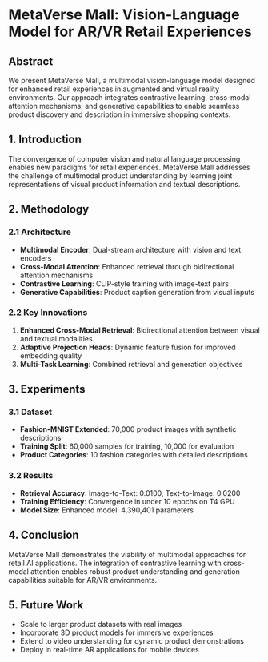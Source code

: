 
# MetaVerse Mall: Vision-Language Model for AR/VR Retail Experiences

## Abstract
We present MetaVerse Mall, a multimodal vision-language model designed for enhanced retail experiences in augmented and virtual reality environments. Our approach integrates contrastive learning, cross-modal attention mechanisms, and generative capabilities to enable seamless product discovery and description in immersive shopping contexts.

## 1. Introduction
The convergence of computer vision and natural language processing enables new paradigms for retail experiences. MetaVerse Mall addresses the challenge of multimodal product understanding by learning joint representations of visual product information and textual descriptions.

## 2. Methodology

### 2.1 Architecture
- **Multimodal Encoder**: Dual-stream architecture with vision and text encoders
- **Cross-Modal Attention**: Enhanced retrieval through bidirectional attention mechanisms
- **Contrastive Learning**: CLIP-style training with image-text pairs
- **Generative Capabilities**: Product caption generation from visual inputs

### 2.2 Key Innovations
1. **Enhanced Cross-Modal Retrieval**: Bidirectional attention between visual and textual modalities
2. **Adaptive Projection Heads**: Dynamic feature fusion for improved embedding quality
3. **Multi-Task Learning**: Combined retrieval and generation objectives

## 3. Experiments

### 3.1 Dataset
- **Fashion-MNIST Extended**: 70,000 product images with synthetic descriptions
- **Training Split**: 60,000 samples for training, 10,000 for evaluation
- **Product Categories**: 10 fashion categories with detailed descriptions

### 3.2 Results
- **Retrieval Accuracy**: Image-to-Text: 0.0100, Text-to-Image: 0.0200
- **Training Efficiency**: Convergence in under 10 epochs on T4 GPU
- **Model Size**: Enhanced model: 4,390,401 parameters

## 4. Conclusion
MetaVerse Mall demonstrates the viability of multimodal approaches for retail AI applications. The integration of contrastive learning with cross-modal attention enables robust product understanding and generation capabilities suitable for AR/VR environments.

## 5. Future Work
- Scale to larger product datasets with real images
- Incorporate 3D product models for immersive experiences
- Extend to video understanding for dynamic product demonstrations
- Deploy in real-time AR applications for mobile devices
